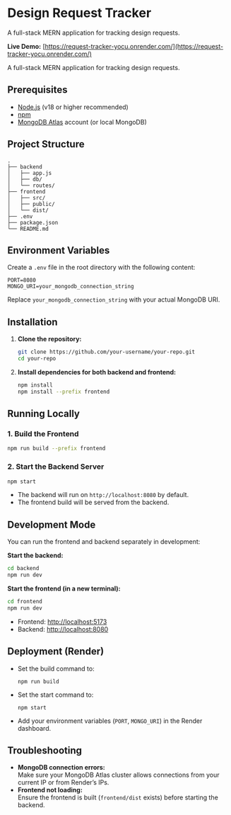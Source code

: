 # Design Request Tracker

A full-stack MERN application for tracking design requests.

**Live Demo:** [https://request-tracker-yocu.onrender.com/](https://request-tracker-yocu.onrender.com/)

A full-stack MERN application for tracking design requests.

## Prerequisites

- [Node.js](https://nodejs.org/) (v18 or higher recommended)
- [npm](https://www.npmjs.com/)
- [MongoDB Atlas](https://www.mongodb.com/cloud/atlas) account (or local MongoDB)

## Project Structure

```
.
├── backend
│   ├── app.js
│   ├── db/
│   └── routes/
├── frontend
│   ├── src/
│   ├── public/
│   └── dist/
├── .env
├── package.json
└── README.md
```

## Environment Variables

Create a `.env` file in the root directory with the following content:

```env
PORT=8080
MONGO_URI=your_mongodb_connection_string
```

Replace `your_mongodb_connection_string` with your actual MongoDB URI.

## Installation

1. **Clone the repository:**
   ```sh
   git clone https://github.com/your-username/your-repo.git
   cd your-repo
   ```

2. **Install dependencies for both backend and frontend:**
   ```sh
   npm install
   npm install --prefix frontend
   ```

## Running Locally

### 1. Build the Frontend

```sh
npm run build --prefix frontend
```

### 2. Start the Backend Server

```sh
npm start
```

- The backend will run on `http://localhost:8080` by default.
- The frontend build will be served from the backend.

## Development Mode

You can run the frontend and backend separately in development:

**Start the backend:**
```sh
cd backend
npm run dev
```

**Start the frontend (in a new terminal):**
```sh
cd frontend
npm run dev
```

- Frontend: [http://localhost:5173](http://localhost:5173)
- Backend: [http://localhost:8080](http://localhost:8080)

## Deployment (Render)

- Set the build command to:
  ```
  npm run build
  ```
- Set the start command to:
  ```
  npm start
  ```
- Add your environment variables (`PORT`, `MONGO_URI`) in the Render dashboard.

## Troubleshooting

- **MongoDB connection errors:**  
  Make sure your MongoDB Atlas cluster allows connections from your current IP or from Render’s IPs.
- **Frontend not loading:**  
  Ensure the frontend is built (`frontend/dist` exists) before starting the backend.
